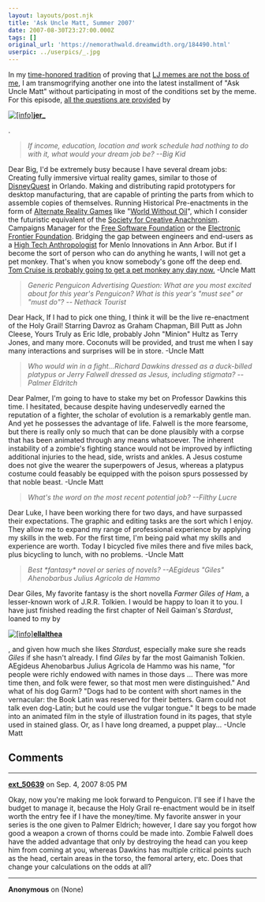 ```yaml
---
layout: layouts/post.njk
title: 'Ask Uncle Matt, Summer 2007'
date: 2007-08-30T23:27:00.000Z
tags: []
original_url: 'https://nemorathwald.dreamwidth.org/184490.html'
userpic: ../userpics/_.jpg
---
```

In my [time-honored tradition](http://matt-arnold.livejournal.com/73302.html) of proving that [LJ memes are not the boss of me](http://matt-arnold.livejournal.com/73302.html), I am transmogrifying another one into the latest installment of "Ask Uncle Matt" without participating in most of the conditions set by the meme. For this episode, [all the questions are provided](http://users.livejournal.com/jer_/169986.html) by

[![[info]](http://stat.livejournal.com/img/userinfo.gif)](http://users.livejournal.com/jer_/profile)[**jer\_**](http://users.livejournal.com/jer_/)

.

> _If income, education, location and work schedule had nothing to do with it, what would your dream job be?_ _\--Big Kid_

Dear Big, I'd be extremely busy because I have several dream jobs: Creating fully immersive virtual reality games, similar to those of [DisneyQuest](http://disneyworld.disney.go.com/wdw/entertainment/entertainmentDetail?id=DisneyQuestIndoorInteractiveThemeParkEntertainmentPage&bhcp=1) in Orlando. Making and distributing rapid prototypers for desktop manufacturing, that are capable of printing the parts from which to assemble copies of themselves. Running Historical Pre-enactments in the form of [Alternate Reality Games](http://en.wikipedia.org/wiki/Alternate_reality_game) like "[World Without Oil](http://worldwithoutoil.org)", which I consider the futuristic equivalent of the [Society for Creative Anachronism](http://www.sca.org/). Campaigns Manager for the [Free Software Foundation](http://fsf.org) or the [Electronic Frontier Foundation](http://eff.org). Bridging the gap between engineers and end-users as a [High Tech Anthropologist](http://www.menloinnovations.com/method/anthropology.htm) for Menlo Innovations in Ann Arbor. But if I become the sort of person who can do anything he wants, I will not get a pet monkey. That's when you know somebody's gone off the deep end. [Tom Cruise is probably going to get a pet monkey any day now.](http://www.jonathancoulton.com/songdetails/Tom%20Cruise%20Crazy) -Uncle Matt

> _Generic Penguicon Advertising Question: What are you most excited about for this year's Penguicon? What is this year's "must see" or "must do"? -- Nethack Tourist_

Dear Hack, If I had to pick one thing, I think it will be the live re-enactment of the Holy Grail! Starring Davroz as Graham Chapman, Bill Putt as John Cleese, Yours Truly as Eric Idle, probably John "Minion" Hultz as Terry Jones, and many more. Coconuts will be provided, and trust me when I say many interactions and surprises will be in store. -Uncle Matt

> _Who would win in a fight...Richard Dawkins dressed as a duck-billed platypus or Jerry Falwell dressed as Jesus, including stigmata? -- Palmer Eldritch_

Dear Palmer, I'm going to have to stake my bet on Professor Dawkins this time. I hesitated, because despite having undeservedly earned the reputation of a fighter, the scholar of evolution is a remarkably gentle man. And yet he possesses the advantage of life. Falwell is the more fearsome, but there is really only so much that can be done plausibly with a corpse that has been animated through any means whatsoever. The inherent instability of a zombie's fighting stance would not be improved by inflicting additional injuries to the head, side, wrists and ankles. A Jesus costume does not give the wearer the superpowers of Jesus, whereas a platypus costume could feasably be equipped with the poison spurs possessed by that noble beast. -Uncle Matt

> _What's the word on the most recent potential job? --Filthy Lucre_

Dear Luke, I have been working there for two days, and have surpassed their expectations. The graphic and editing tasks are the sort which I enjoy. They allow me to expand my range of professional experience by applying my skills in the web. For the first time, I'm being paid what my skills and experience are worth. Today I bicycled five miles there and five miles back, plus bicycling to lunch, with no problems. -Uncle Matt

> _Best \*fantasy\* novel or series of novels?_ _\--AEgideus "Giles" Ahenobarbus Julius Agricola de Hammo_

Dear Giles, My favorite fantasy is the short novella _Farmer Giles of Ham_, a lesser-known work of J.R.R. Tolkien. I would be happy to loan it to you. I have just finished reading the first chapter of Neil Gaiman's _Stardust_, loaned to my by

[![[info]](http://stat.livejournal.com/img/userinfo.gif)](http://ellalthea.livejournal.com/profile)[**ellalthea**](http://ellalthea.livejournal.com/)

, and given how much she likes _Stardust,_ especially make sure she reads _Giles_ if she hasn't already. I find _Giles_ by far the most Gaimanish Tolkien. AEgideus Ahenobarbus Julius Agricola de Hammo was his name, "for people were richly endowed with names in those days ... There was more time then, and folk were fewer, so that most men were distinguished." And what of his dog Garm? "Dogs had to be content with short names in the vernacular: the Book Latin was reserved for their betters. Garm could not talk even dog-Latin; but he could use the vulgar tongue." It begs to be made into an animated film in the style of illustration found in its pages, that style used in stained glass. Or, as I have long dreamed, a puppet play... -Uncle Matt

## Comments

---

**[ext_50639](https://www.dreamwidth.org/users/ext_50639)** on Sep. 4, 2007 8:05 PM

Okay, now you're making me look forward to Penguicon. I'll see if I have the budget to manage it, because the Holy Grail re-enactment would be in itself worth the entry fee if I have the money/time. My favorite answer in your series is the one given to Palmer Eldrich; however, I dare say you forgot how good a weapon a crown of thorns could be made into. Zombie Falwell does have the added advantage that only by destroying the head can you keep him from coming at you, whereas Dawkins has multiple critical points such as the head, certain areas in the torso, the femoral artery, etc. Does that change your calculations on the odds at all?

---

**Anonymous** on (None)

